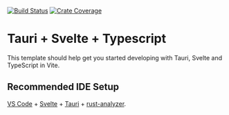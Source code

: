 [![Build Status][action-badge]][action-url]
[![Crate Coverage][coverage-badge]][coverage-url]

[action-badge]: https://img.shields.io/github/actions/workflow/status/KyrillGobber/huehuehue/verify-publish.yaml?branch=main&label=build&logo=github&style=flat-square
[action-url]: https://github.com/KyrillGobber/huehuehue/actions/workflows/verify-publish.yaml
[coverage-badge]: https://img.shields.io/codecov/c/github/KyrillGobber/huehuehue?logo=codecov&logoColor=white&style=flat-square
[coverage-url]: https://app.codecov.io/gh/KyrillGobber/huehuehue

# Tauri + Svelte + Typescript

This template should help get you started developing with Tauri, Svelte and TypeScript in Vite.

## Recommended IDE Setup

[VS Code](https://code.visualstudio.com/) + [Svelte](https://marketplace.visualstudio.com/items?itemName=svelte.svelte-vscode) + [Tauri](https://marketplace.visualstudio.com/items?itemName=tauri-apps.tauri-vscode) + [rust-analyzer](https://marketplace.visualstudio.com/items?itemName=rust-lang.rust-analyzer).
